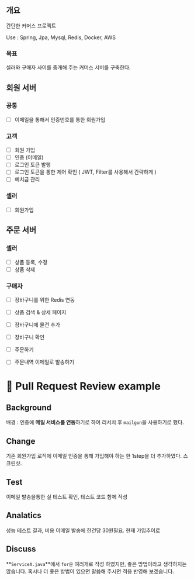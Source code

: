 ## 개요
간단한 커머스 프로젝트

Use : Spring, Jpa, Mysql, Redis, Docker, AWS

### 목표
셀러와 구매자 사이를 중개해 주는 커머스 서버를 구축한다.

## 회원 서버
### 공통
- [ ] 이메일을 통해서 인증번호를 통한 회원가입

### 고객
- [ ] 회원 가입
- [ ] 인증 (이메일)
- [ ] 로그인 토큰 발행
- [ ] 로그인 토큰을 통한 제어 확인 ( JWT, Filter를 사용해서 간략하게 )
- [ ] 예치금 관리

### 셀러
- [ ] 회원가입

## 주문 서버

### 셀러
- [ ] 상품 등록, 수정
- [ ] 상품 삭제

### 구매자
- [ ] 장바구니를 위한 Redis 연동
- [ ] 상품 검색 & 상세 페이지
- [ ] 장바구니에 물건 추가
- [ ] 장바구니 확인
- [ ] 주문하기
- [ ] 주문내역 이메일로 발송하기


# 📝 Pull Request Review example

Background
-
배경 : 인증에 **메일 서비스를 연동**하기로 하여 리서치 후 `mailgun`을 사용하기로 했다.

Change
-
기존 회원가입 로직에 이메일 인증을 통해 가입해야 하는 한 1step을 더 추가하였다.
스크린샷.

Test
-
이메일 발송을통한 실 테스트 확인,
테스트 코드 함께 작성

Analatics
-
성능 테스트 결과, 비용
이메일 발송에 한건당 30원필요. 현재 가입추이로

Discuss
-
**`ServiceA.java`**에서
`for문` 여러개로 작성 하였지만, 좋은 방법이라고 생각하지는 않습니다.
혹시나 더 좋은 방법이 있으면 말씀해 주시면 적응 반영해 보겠습니다.